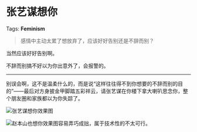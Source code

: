 # 张艺谋想你

Tags: **Feminism**

> 感情中主动太累了想放弃了，应该好好告别还是不辞而别？



当然应该好好告别啊。

不辞而别搞不好以为你出意外了，会报警的。



---

别误会啊，这不是温柔什么的，而是说“这样往往得不到你想要的不辞而别的目的”——最后对方身披金甲脚踏五彩祥云，请张艺谋在你楼下拿大喇叭思念你，整个朋友圈和家族都以为你失踪了。

![](https://picx1.zhimg.com/50/v2-f7e35c1ab79e95b7057ec84faefbfd0b_720w.jpg?source=1940ef5c)张艺谋想你效果图  


![](https://pic1.zhimg.com/50/v2-4a5b2e98ff2a5fc33c7dd1f1f749dc87_720w.jpg?source=1940ef5c)赵本山也想你效果图容易弄巧成拙，属于技术性的不太可行。



